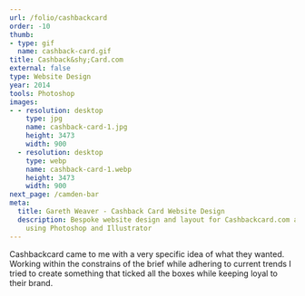 ```yaml
---
url: /folio/cashbackcard
order: -10
thumb:
- type: gif
  name: cashback-card.gif
title: Cashback&shy;Card.com
external: false
type: Website Design
year: 2014
tools: Photoshop
images:
- - resolution: desktop
    type: jpg
    name: cashback-card-1.jpg
    height: 3473
    width: 900
  - resolution: desktop
    type: webp
    name: cashback-card-1.webp
    height: 3473
    width: 900
next_page: /camden-bar
meta:
  title: Gareth Weaver - Cashback Card Website Design
  description: Bespoke website design and layout for Cashbackcard.com assembled
    using Photoshop and Illustrator
---
```

Cashbackcard came to me with a very specific idea of what they
wanted. Working within the constrains of the brief while adhering to current trends
I tried to create something that ticked all the boxes while keeping loyal to their
brand.
